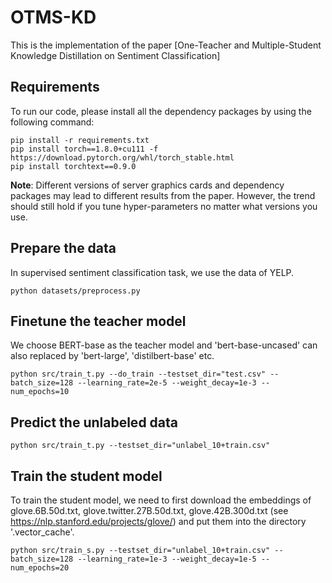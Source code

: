 # OTMS-KD
This is the implementation of the paper [One-Teacher and Multiple-Student Knowledge Distillation on Sentiment Classification]

## Requirements

To run our code, please install all the dependency packages by using the following command:
```
pip install -r requirements.txt
pip install torch==1.8.0+cu111 -f https://download.pytorch.org/whl/torch_stable.html
pip install torchtext==0.9.0
```
**Note**: Different versions of server graphics cards and dependency packages may lead to different results from the paper. However, the trend should still hold if you tune hyper-parameters no matter what versions you use.

## Prepare the data

In supervised sentiment classification task, we use the data of YELP.
```
python datasets/preprocess.py
```

## Finetune the teacher model
We choose BERT-base as the teacher model and 'bert-base-uncased' can also replaced by 'bert-large', 'distilbert-base' etc.  
```
python src/train_t.py --do_train --testset_dir="test.csv" --batch_size=128 --learning_rate=2e-5 --weight_decay=1e-3 --num_epochs=10
```

## Predict the unlabeled data

```
python src/train_t.py --testset_dir="unlabel_10+train.csv"
```

## Train the student model
To train the student model, we need to first download the embeddings of glove.6B.50d.txt, glove.twitter.27B.50d.txt, glove.42B.300d.txt (see https://nlp.stanford.edu/projects/glove/) and put them into the directory '.vector_cache'.

```
python src/train_s.py --testset_dir="unlabel_10+train.csv" --batch_size=128 --learning_rate=1e-3 --weight_decay=1e-5 --num_epochs=20
```
